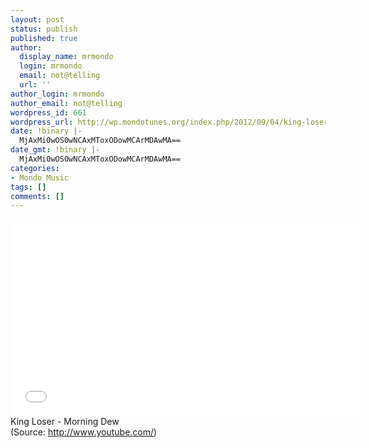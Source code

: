 ```yaml
---
layout: post
status: publish
published: true
author:
  display_name: mrmondo
  login: mrmondo
  email: not@telling
  url: ''
author_login: mrmondo
author_email: not@telling
wordpress_id: 661
wordpress_url: http://wp.mondotunes.org/index.php/2012/09/04/king-loser-morning-dew/
date: !binary |-
  MjAxMi0wOS0wNCAxMToxODowMCArMDAwMA==
date_gmt: !binary |-
  MjAxMi0wOS0wNCAxMToxODowMCArMDAwMA==
categories:
- Mondo Music
tags: []
comments: []
---
```

<iframe width="560" height="315" src="//www.youtube.com/embed/ajFdyRYPMnk" frameborder="0"> </iframe>
King Loser - Morning Dew
<div class="attribution">(<span>Source:</span> <a href="http://www.youtube.com/">http://www.youtube.com/</a>)</div>
